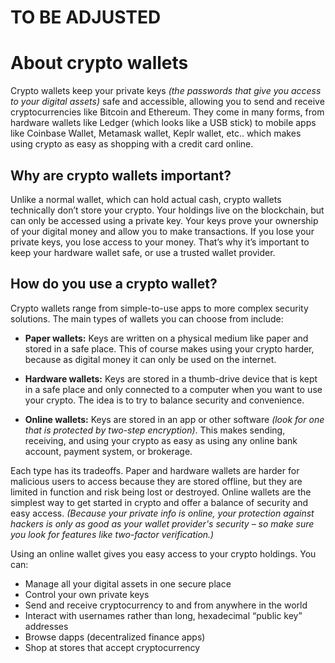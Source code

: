 # TO BE ADJUSTED

# About crypto wallets

Crypto wallets keep your private keys _(the passwords that give you access to your digital assets)_ safe and accessible, allowing you to send and receive cryptocurrencies like Bitcoin and Ethereum. They come in many forms, from hardware wallets like Ledger (which looks like a USB stick) to mobile apps like Coinbase Wallet, Metamask wallet, Keplr wallet, etc.. which makes using crypto as easy as shopping with a credit card online.

## Why are crypto wallets important?
Unlike a normal wallet, which can hold actual cash, crypto wallets technically don’t store your crypto. Your holdings live on the blockchain, but can only be accessed using a private key. Your keys prove your ownership of your digital money and allow you to make transactions. If you lose your private keys, you lose access to your money. That’s why it’s important to keep your hardware wallet safe, or use a trusted wallet provider.

## How do you use a crypto wallet?
Crypto wallets range from simple-to-use apps to more complex security solutions. The main types of wallets you can choose from include:

* **Paper wallets:** Keys are written on a physical medium like paper and stored in a safe place. This of course makes using your crypto harder, because as digital money it can only be used on the internet.   

* **Hardware wallets:** Keys are stored in a thumb-drive device that is kept in a safe place and only connected to a computer when you want to use your crypto. The idea is to try to balance security and convenience.

* **Online wallets:** Keys are stored in an app or other software _(look for one that is protected by two-step encryption)_. This makes sending, receiving, and using your crypto as easy as using any online bank account, payment system, or brokerage.   

Each type has its tradeoffs. Paper and hardware wallets are harder for malicious users to access because they are stored offline, but they are limited in function and risk being lost or destroyed. Online wallets are the simplest way to get started in crypto and offer a balance of security and easy access. _(Because your private info is online, your protection against hackers is only as good as your wallet provider's security – so make sure you look for features like two-factor verification.)_

Using an online wallet gives you easy access to your crypto holdings. You can:

* Manage all your digital assets in one secure place 
* Control your own private keys 
* Send and receive cryptocurrency to and from anywhere in the world 
* Interact with usernames rather than long, hexadecimal “public key” addresses 
* Browse dapps (decentralized finance apps) 
* Shop at stores that accept cryptocurrency
